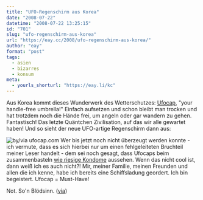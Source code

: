 ```yaml
---
title: "UFO-Regenschirm aus Korea"
date: "2008-07-22"
datetime: "2008-07-22 13:25:15"
id: "701"
slug: "ufo-regenschirm-aus-korea"
url: "https://eay.cc/2008/ufo-regenschirm-aus-korea/"
author: "eay"
format: "post"
tags:
  - asien
  - bizarres
  - konsum
meta:
  - yourls_shorturl: "https://eay.li/kc"
---
```


Aus Korea kommt dieses Wunderwerk des Wetterschutzes: [Ufocap](http://anonym.to/?http://www.ufocap.com/), "your handle-free umbrella!" Einfach aufsetzen und schon bleibt man trocken und hat trotzdem noch die Hände frei, um angeln oder gar wandern zu gehen. Fantastisch! Das letzte Quäntchen Zivilisation, auf das wir alle gewartet haben! Und so sieht der neue UFO-artige Regenschirm dann aus:

![](/uploads/2008/ufocap.jpg "by/via ufocap.com") Wer bis jetzt noch nicht überzeugt werden konnte - ich vermute, dass es sich hierbei nur um einen fehlgeleiteten Bruchteil meiner Leser handelt - dem sei noch gesagt, dass Ufocaps beim zusammenbasteln [wie riesige Kondome](http://anonym.to/?http://www.ufocap.co.kr/en/page6.html) aussehen. Wenn das nicht cool ist, dann weiß ich es auch nicht?! Mir, meiner Familie, meinen Freunden und allen die ich kenne, habe ich bereits eine Schiffsladung geordert. Ich bin begeistert. Ufocap = Must-Have!

Not. So'n Blödsinn. ([via](http://tinyurl.com/6pbkeu))
